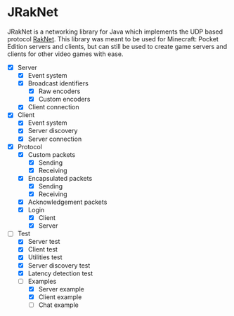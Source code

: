 # JRakNet
JRakNet is a networking library for Java which implements the UDP based protocol [RakNet](https://github.com/OculusVR/RakNet).
This library was meant to be used for Minecraft: Pocket Edition servers and clients, but can still be used to create game servers
and clients for other video games with ease.

- [x] Server
  - [x] Event system
  - [x] Broadcast identifiers
    - [x] Raw encoders
    - [x] Custom encoders
  - [x] Client connection
- [x] Client
  - [x] Event system
  - [x] Server discovery
  - [x] Server connection
- [x] Protocol
  - [x] Custom packets
    - [x] Sending
    - [x] Receiving
  - [x] Encapsulated packets
    - [x] Sending
    - [x] Receiving
  - [x] Acknowledgement packets
  - [x] Login
    - [x] Client
    - [x] Server
- [ ] Test
  - [x] Server test
  - [x] Client test
  - [x] Utilities test
  - [x] Server discovery test
  - [x] Latency detection test
  - [ ] Examples
    - [x] Server example
    - [x] Client example
    - [ ] Chat example
